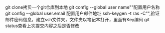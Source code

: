 git clone拷贝一个git仓库到本地
git config --global user name""配置用户名称
git config --global user.email 配置用户邮件地址
ssh-keygen -t ras -C"",验证邮件密码信息，建立ssh文件夹，文件夹以笔记本打开，里面有Key编码
git status查看上次提交内容之后是否修改
